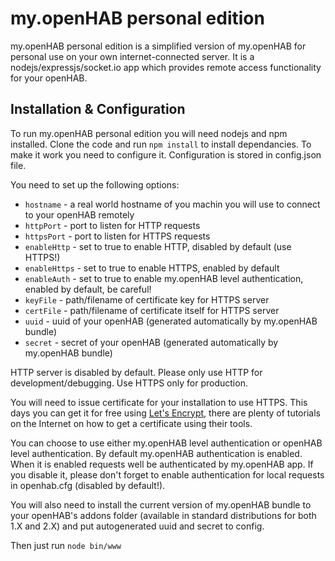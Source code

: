 # my.openHAB personal edition

my.openHAB personal edition is a simplified version of my.openHAB for personal use on your own internet-connected
server. It is a nodejs/expressjs/socket.io app which provides remote access functionality for your openHAB.

## Installation & Configuration

To run my.openHAB personal edition you will need nodejs and npm installed.
Clone the code and run `npm install` to install dependancies.
To make it work you need to configure it. Configuration is stored in config.json file.

You need to set up the following options:
- `hostname` - a real world hostname of you machin you will use to connect to your openHAB remotely
- `httpPort` - port to listen for HTTP requests
- `httpsPort` - port to listen for HTTPS requests
- `enableHttp` - set to true to enable HTTP, disabled by default (use HTTPS!)
- `enableHttps` - set to true to enable HTTPS, enabled by default
- `enableAuth` - set to true to enable my.openHAB level authentication, enabled by default, be careful!
- `keyFile` - path/filename of certificate key for HTTPS server
- `certFile` - path/filename of certificate itself for HTTPS server
- `uuid` - uuid of your openHAB (generated automatically by my.openHAB bundle)
- `secret` - secret of your openHAB (generated automatically by my.openHAB bundle)

HTTP server is disabled by default. Please only use HTTP for development/debugging. Use HTTPS only for production.

You will need to issue certificate for your installation to use HTTPS. This days you can get it for free using
[Let's Encrypt](https://letsencrypt.org), there are plenty of tutorials on the Internet on how to get a certificate
using their tools.

You can choose to use either my.openHAB level authentication or openHAB level authentication. By default my.openHAB
authentication is enabled. When it is enabled requests well be authenticated by my.openHAB app. If you disable it,
please don't forget to enable authentication for local requests in openhab.cfg (disabled by default!).

You will also need to install the current version of my.openHAB bundle to your openHAB's addons folder (available
in standard distributions for both 1.X and 2.X) and put autogenerated uuid and secret to config.

Then just run `node bin/www`
